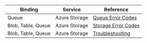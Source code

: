 | Binding | Service | Reference |
|---|---|---|
| Queue | Azure Storage | [Queue Error Codes](https://docs.microsoft.com/en-us/rest/api/storageservices/fileservices/table-service-error-codes) |
| Blob, Table, Queue | Azure Storage | [Storage Error Codes](https://docs.microsoft.com/en-us/rest/api/storageservices/fileservices/common-rest-api-error-codes) |
| Blob, Table, Queue | Azure Storage | [Troubleshooting](https://docs.microsoft.com/en-us/rest/api/storageservices/fileservices/troubleshooting-api-operations) |